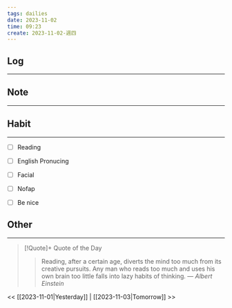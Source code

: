 ```yaml
---
tags: dailies  
date: 2023-11-02
time: 09:23
create: 2023-11-02-週四
---
```


## Log
---


## Note
---


## Habit
---
- [ ] Reading
- [ ] English Pronucing
- [ ] Facial
- [ ] Nofap
- [ ] Be nice


## Other
---

> [!Quote]+ Quote of the Day
> > Reading, after a certain age, diverts the mind too much from its creative pursuits. Any man who reads too much and uses his own brain too little falls into lazy habits of thinking.
> — <cite>Albert Einstein</cite>

<< [[2023-11-01|Yesterday]] | [[2023-11-03|Tomorrow]] >>